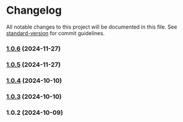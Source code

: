 # Changelog

All notable changes to this project will be documented in this file. See [standard-version](https://github.com/conventional-changelog/standard-version) for commit guidelines.

### [1.0.6](https://github.com/Zerveros/skeleton-nestjs/compare/v1.0.4...v1.0.6) (2024-11-27)

### [1.0.5](https://github.com/Zerveros/skeleton-nestjs/compare/v1.0.4...v1.0.5) (2024-11-27)

### [1.0.4](https://github.com/Zerveros/skeleton-nestjs/compare/v1.0.3...v1.0.4) (2024-10-10)

### [1.0.3](https://github.com/Zerveros/skeleton-nestjs/compare/v1.0.2...v1.0.3) (2024-10-10)

### 1.0.2 (2024-10-09)
